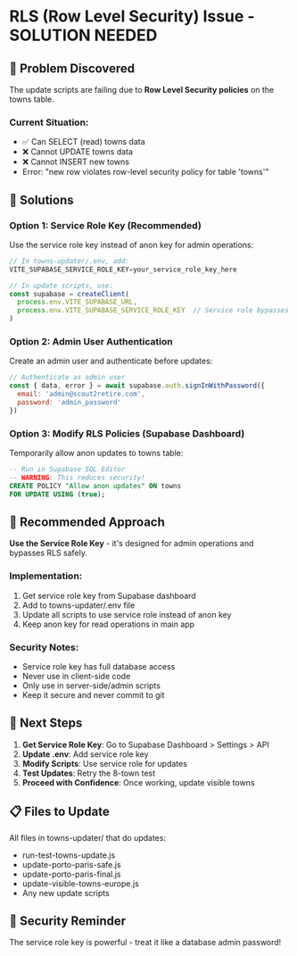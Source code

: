 # RLS (Row Level Security) Issue - SOLUTION NEEDED

## 🚨 Problem Discovered
The update scripts are failing due to **Row Level Security policies** on the towns table.

### Current Situation:
- ✅ Can SELECT (read) towns data
- ❌ Cannot UPDATE towns data  
- ❌ Cannot INSERT new towns
- Error: "new row violates row-level security policy for table 'towns'"

## 🔧 Solutions

### Option 1: Service Role Key (Recommended)
Use the service role key instead of anon key for admin operations:

```javascript
// In towns-updater/.env, add:
VITE_SUPABASE_SERVICE_ROLE_KEY=your_service_role_key_here

// In update scripts, use:
const supabase = createClient(
  process.env.VITE_SUPABASE_URL,
  process.env.VITE_SUPABASE_SERVICE_ROLE_KEY  // Service role bypasses RLS
)
```

### Option 2: Admin User Authentication
Create an admin user and authenticate before updates:

```javascript
// Authenticate as admin user
const { data, error } = await supabase.auth.signInWithPassword({
  email: 'admin@scout2retire.com',
  password: 'admin_password'
})
```

### Option 3: Modify RLS Policies (Supabase Dashboard)
Temporarily allow anon updates to towns table:

```sql
-- Run in Supabase SQL Editor
-- WARNING: This reduces security!
CREATE POLICY "Allow anon updates" ON towns
FOR UPDATE USING (true);
```

## 🎯 Recommended Approach

**Use the Service Role Key** - it's designed for admin operations and bypasses RLS safely.

### Implementation:
1. Get service role key from Supabase dashboard
2. Add to towns-updater/.env file
3. Update all scripts to use service role instead of anon key
4. Keep anon key for read operations in main app

### Security Notes:
- Service role key has full database access
- Never use in client-side code
- Only use in server-side/admin scripts
- Keep it secure and never commit to git

## 🔄 Next Steps

1. **Get Service Role Key**: Go to Supabase Dashboard > Settings > API
2. **Update .env**: Add service role key
3. **Modify Scripts**: Use service role for updates
4. **Test Updates**: Retry the 8-town test
5. **Proceed with Confidence**: Once working, update visible towns

## 📋 Files to Update

All files in towns-updater/ that do updates:
- run-test-towns-update.js
- update-porto-paris-safe.js  
- update-porto-paris-final.js
- update-visible-towns-europe.js
- Any new update scripts

## 🚨 Security Reminder

The service role key is powerful - treat it like a database admin password!